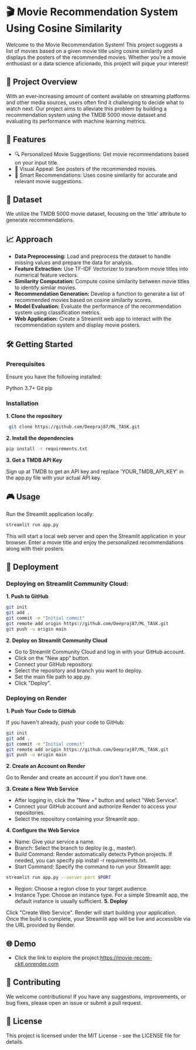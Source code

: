 # 🎬 Movie Recommendation System Using Cosine Similarity
Welcome to the Movie Recommendation System! This project suggests a list of movies based on a given movie title using cosine similarity and displays the posters of the recommended movies. Whether you're a movie enthusiast or a data science aficionado, this project will pique your interest!

## 🌟 Project Overview
With an ever-increasing amount of content available on streaming platforms and other media sources, users often find it challenging to decide what to watch next. Our project aims to alleviate this problem by building a recommendation system using the TMDB 5000 movie dataset and evaluating its performance with machine learning metrics.

## 🚀 Features
- 🔍 Personalized Movie Suggestions: Get movie recommendations based on your input title.
- 🎨 Visual Appeal: See posters of the recommended movies.
- 🧠 Smart Recommendations: Uses cosine similarity for accurate and relevant movie suggestions.

## 📁 Dataset
We utilize the TMDB 5000 movie dataset, focusing on the 'title' attribute to generate recommendations.

## 📈 Approach
- **Data Preprocessing:** Load and preprocess the dataset to handle missing values and prepare the data for analysis.
- **Feature Extraction:** Use TF-IDF Vectorizer to transform movie titles into numerical feature vectors.
- **Similarity Computation:** Compute cosine similarity between movie titles to identify similar movies.
- **Recommendation Generation:** Develop a function to generate a list of recommended movies based on cosine similarity scores.
- **Model Evaluation:** Evaluate the performance of the recommendation system using classification metrics.
- **Web Application:** Create a Streamlit web app to interact with the recommendation system and display movie posters.

## 🛠️ Getting Started
### Prerequisites
Ensure you have the following installed:

Python 3.7+
Git
pip
### Installation
**1. Clone the repository**

```bash
 git clone https://github.com/Deepraj87/ML_TASK.git
```
**2. Install the dependencies**

```bash
pip install -r requirements.txt
```
**3. Get a TMDB API Key**

Sign up at TMDB to get an API key and replace 'YOUR_TMDB_API_KEY' in the app.py file with your actual API key.


## 🎮 Usage
Run the Streamlit application locally:
```bash
streamlit run app.py
```

This will start a local web server and open the Streamlit application in your browser. Enter a movie title and enjoy the personalized recommendations along with their posters.

## 🚀 Deployment
### Deploying on Streamlit Community Cloud:
  **1. Push to GitHub**
```bash
git init
git add .
git commit -m "Initial commit"
git remote add origin https://github.com/Deepraj87/ML_TASK.git
git push -u origin main
```
**2. Deploy on Streamlit Community Cloud**

- Go to Streamlit Community Cloud and log in with your GitHub account.
- Click on the "New app" button.
- Connect your GitHub repository.
- Select the repository and branch you want to deploy.
- Set the main file path to app.py.
- Click "Deploy".

### Deploying on Render

**1. Push Your Code to GitHub**

If you haven't already, push your code to GitHub:


```bash
git init
git add .
git commit -m "Initial commit"
git remote add origin https://github.com/Deepraj87/ML_TASK.git
git push -u origin main
```

**2. Create an Account on Render**

Go to Render and create an account if you don't have one.

**3. Create a New Web Service**

- After logging in, click the "New +" button and select "Web Service".
- Connect your GitHub account and authorize Render to access your repositories.
- Select the repository containing your Streamlit app.

**4. Configure the Web Service**

- Name: Give your service a name.
- Branch: Select the branch to deploy (e.g., master).
- Build Command: Render automatically detects Python projects. If needed, you can specify pip install -r requirements.txt.
- Start Command: Specify the command to run your Streamlit app:


```bash
streamlit run app.py --server.port $PORT
```

- Region: Choose a region close to your target audience.
- Instance Type: Choose an instance type. For a simple Streamlit app, the default instance is usually sufficient.
**5. Deploy**

Click "Create Web Service". Render will start building your application. Once the build is complete, your Streamlit app will be live and accessible via the URL provided by Render.

## 🌐 Demo

- Click the link to explore the project:https://movie-recom-cktl.onrender.com
  

## 🤝 Contributing
We welcome contributions! If you have any suggestions, improvements, or bug fixes, please open an issue or submit a pull request.


## 📄 License
This project is licensed under the MIT License - see the LICENSE file for details.











